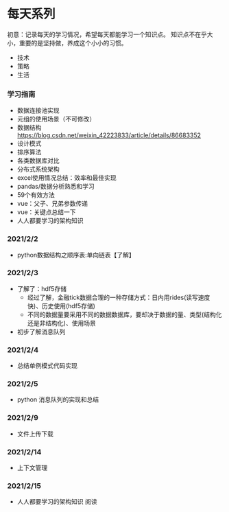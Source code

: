 # 每天系列
初意：记录每天的学习情况，希望每天都能学习一个知识点。
知识点不在乎大小，重要的是坚持做，养成这个小小的习惯。
+ 技术
+ 策略
+ 生活

### 学习指南
+ 数据连接池实现
+ 元组的使用场景（不可修改）
+ 数据结构 https://blog.csdn.net/weixin_42223833/article/details/86683352
+ 设计模式
+ 排序算法
+ 各类数据库对比
+ 分布式系统架构
+ excel使用情况总结：效率和最佳实现
+ pandas/数据分析熟悉和学习
+ 59个有效方法
+ vue：父子、兄弟参数传递
+ vue：关键点总结一下
+ 人人都要学习的架构知识

### 2021/2/2
+ python数据结构之顺序表:单向链表【了解】

### 2021/2/3
+ 了解了：hdf5存储
    + 经过了解，金融tick数据合理的一种存储方式：日内用rides(读写速度快)、历史使用(hdf5存储)
    + 不同的数据量要采用不同的数据数据库，要却决于数据的量、类型(结构化还是非结构化)、使用场景
+ 初步了解消息队列

### 2021/2/4
+ 总结单例模式代码实现

### 2021/2/5
+ python 消息队列的实现和总结

### 2021/2/9
+ 文件上传下载

### 2021/2/14
+ 上下文管理

### 2021/2/15
+ 人人都要学习的架构知识 阅读
